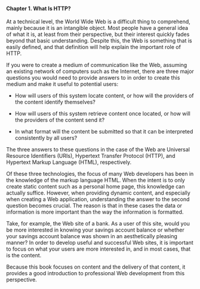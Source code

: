 #### Chapter 1. What Is HTTP?

At a technical level, the World Wide Web is a difficult thing to comprehend, mainly because it is an intangible object. Most people have a general idea of what it is, at least from their perspective, but their interest quickly fades beyond that basic understanding. Despite this, the Web is something that is easily defined, and that definition will help explain the important role of HTTP.

If you were to create a medium of communication like the Web, assuming an existing network of computers such as the Internet, there are three major questions you would need to provide answers to in order to create this medium and make it useful to potential users:

* How will users of this system locate content, or how will the providers of the content identify themselves?

* How will users of this system retrieve content once located, or how will the providers of the content send it?

* In what format will the content be submitted so that it can be interpreted consistently by all users?

The three answers to these questions in the case of the Web are Universal Resource Identifiers (URIs), Hypertext Transfer Protocol (HTTP), and Hypertext Markup Language (HTML), respectively.

Of these three technologies, the focus of many Web developers has been in the knowledge of the markup language HTML. When the intent is to only create static content such as a personal home page, this knowledge can actually suffice. However, when providing dynamic content, and especially when creating a Web application, understanding the answer to the second question becomes crucial. The reason is that in these cases the data or information is more important than the way the information is formatted.

Take, for example, the Web site of a bank. As a user of this site, would you be more interested in knowing your savings account balance or whether your savings account balance was shown in an aesthetically pleasing manner? In order to develop useful and successful Web sites, it is important to focus on what your users are more interested in, and in most cases, that is the content.

Because this book focuses on content and the delivery of that content, it provides a good introduction to professional Web development from this perspective.